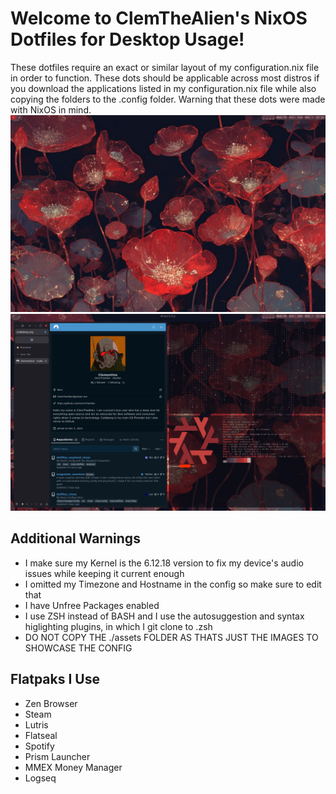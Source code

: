 # Welcome to ClemTheAlien's NixOS Dotfiles for Desktop Usage!
These dotfiles require an exact or similar layout of my configuration.nix file in order to function. These dots should be applicable across most distros if you download the applications listed in my configuration.nix file while also copying the folders to the .config folder. Warning that these dots were made with NixOS in mind.
![Configuration1](./assets/screenshot1.png)
![Configuration2](./assets/screenshot2.png)
## Additional Warnings
- I make sure my Kernel is the 6.12.18 version to fix my device's audio issues while keeping it current enough
- I omitted my Timezone and Hostname in the config so make sure to edit that
- I have Unfree Packages enabled 
- I use ZSH instead of BASH and I use the autosuggestion and syntax higlighting plugins, in which I git clone to .zsh 
- DO NOT COPY THE ./assets FOLDER AS THATS JUST THE IMAGES TO SHOWCASE THE CONFIG


## Flatpaks I Use 
- Zen Browser
- Steam
- Lutris
- Flatseal
- Spotify
- Prism Launcher
- MMEX Money Manager  
- Logseq 